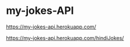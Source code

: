 # my-jokes-API

https://my-jokes-api.herokuapp.com/

https://my-jokes-api.herokuapp.com/hindiJokes/
